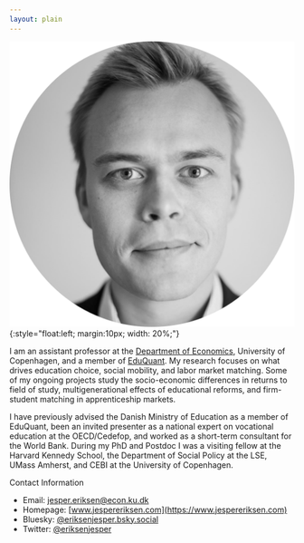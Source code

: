 ```yaml
---
layout: plain
---
```


![*Jesper Eriksen*](avatar_round-modified.png){:style="float:left; margin:10px; width: 20%;"}


I am an assistant professor at the [Department of Economics](https://www.economics.ku.dk/), University of Copenhagen, and a member of [EduQuant](https://www.economics.ku.dk/research/externally-funded-research_new/uddankvant/).  My research focuses on what drives education choice, social mobility, and labor market matching.  Some of my ongoing projects study the socio-economic differences in returns to field of study, multigenerational effects of educational reforms, and firm-student matching in apprenticeship markets. 

I have previously advised the Danish Ministry of Education as a member of EduQuant, been an invited presenter as a national expert on vocational education at the OECD/Cedefop, and worked as a short-term consultant for the World Bank. During my PhD and Postdoc I was a visiting fellow at the Harvard Kennedy School, the Department of Social Policy at the LSE, UMass Amherst, and CEBI at the  University of Copenhagen.

Contact Information

- Email: [jesper.eriksen@econ.ku.dk](mailto:jesper.eriksen@econ.ku.dk)    
- Homepage: [www.jespereriksen.com](https://www.jespereriksen.com)
- Bluesky: [@eriksenjesper.bsky.social](@eriksenjesper.bsky.social)
- Twitter: [@eriksenjesper](https://twitter.com/eriksenjesper) 
